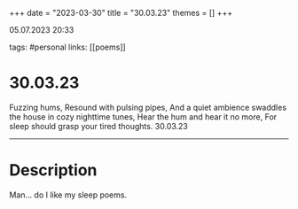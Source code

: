 +++
date = "2023-03-30"
title = "30.03.23"
themes = []
+++

05.07.2023 20:33

tags: #personal
links: [[poems]]

# 30.03.23
Fuzzing hums,
Resound with pulsing pipes,
And a quiet ambience swaddles the house in cozy nighttime tunes,
Hear the hum and hear it no more,
For sleep should grasp your tired thoughts.
30.03.23

---
# Description
Man... do I like my sleep poems.